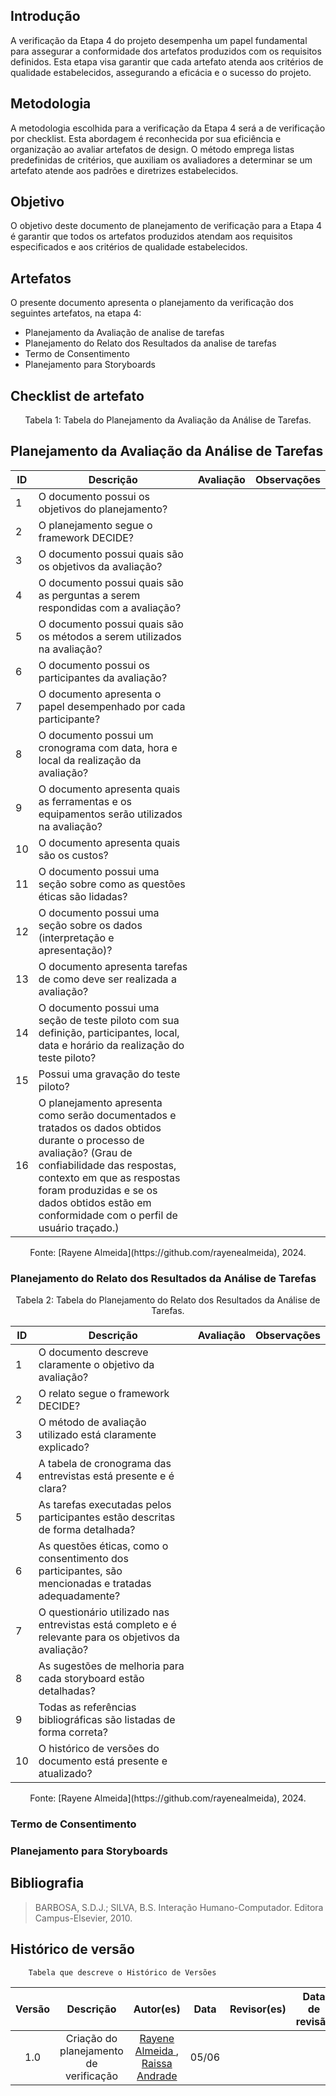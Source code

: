 ## Introdução 
A verificação da Etapa 4 do projeto desempenha um papel fundamental para assegurar a conformidade dos artefatos produzidos com os requisitos definidos. Esta etapa visa garantir que cada artefato atenda aos critérios de qualidade estabelecidos, assegurando a eficácia e o sucesso do projeto.

## Metodologia
A metodologia escolhida para a verificação da Etapa 4 será a de verificação por checklist. Esta abordagem é reconhecida por sua eficiência e organização ao avaliar artefatos de design. O método emprega listas predefinidas de critérios, que auxiliam os avaliadores a determinar se um artefato atende aos padrões e diretrizes estabelecidos.

## Objetivo
O objetivo deste documento de planejamento de verificação para a Etapa 4 é garantir que todos os artefatos produzidos atendam aos requisitos especificados e aos critérios de qualidade estabelecidos. 

## Artefatos
O presente documento apresenta o planejamento da verificação dos seguintes artefatos, na etapa 4:

- Planejamento da Avaliação de analise de tarefas
- Planejamento do Relato dos Resultados da analise de tarefas
- Termo de Consentimento
- Planejamento para Storyboards

## Checklist de artefato

<center>Tabela 1: Tabela do Planejamento da Avaliação da Análise de Tarefas. </center> 

## Planejamento da Avaliação da Análise de Tarefas

| ID  | Descrição                                                                 | Avaliação | Observações                              |
|-----|--------------------------------------------------------------------------|-----------|------------------------------------------|
| 1   | O documento possui os objetivos do planejamento?                         |           |                                          |
| 2   | O planejamento segue o framework DECIDE?                                 |           |                                          |
| 3   | O documento possui quais são os objetivos da avaliação?                  |           |                                          |
| 4   | O documento possui quais são as perguntas a serem respondidas com a avaliação? |      |                                          |
| 5  | O documento possui quais são os métodos a serem utilizados na avaliação? |           |                                          |
| 6  | O documento possui os participantes da avaliação?                        |           |                                          |
| 7  | O documento apresenta o papel desempenhado por cada participante?        |           |                                          |
| 8  | O documento possui um cronograma com data, hora e local da realização da avaliação? | |                                          |
| 9  | O documento apresenta quais as ferramentas e os equipamentos serão utilizados na avaliação? | |                                          |
| 10  | O documento apresenta quais são os custos?                               |           |                                          |
| 11  | O documento possui uma seção sobre como as questões éticas são lidadas?  |           |                                          |
| 12  | O documento possui uma seção sobre os dados (interpretação e apresentação)? |         |                                          |
| 13  | O documento apresenta tarefas de como deve ser realizada a avaliação?    |           |                                          |
| 14  | O documento possui uma seção de teste piloto com sua definição, participantes, local, data e horário da realização do teste piloto? | |                                          |
| 15  | Possui uma gravação do teste piloto?                                     |           |                                          |
| 16  | O planejamento apresenta como serão documentados e tratados os dados obtidos durante o processo de avaliação? (Grau de confiabilidade das respostas, contexto em que as respostas foram produzidas e se os dados obtidos estão em conformidade com o perfil de usuário traçado.) |           | |

<center>Fonte: [Rayene Almeida](https://github.com/rayenealmeida), 2024.</center>

### Planejamento do Relato dos Resultados da Análise de Tarefas

<center>Tabela 2: Tabela do Planejamento do Relato dos Resultados da Análise de Tarefas. </center> 

| ID  | Descrição                                                                                                 | Avaliação | Observações  |
|-----|----------------------------------------------------------------------------------------------------------|-----------|--------------|
| 1   | O documento descreve claramente o objetivo da avaliação?                                                 |           |              |
| 2   | O relato segue o framework DECIDE?                                                                       |           |              |
| 3   | O método de avaliação utilizado está claramente explicado?                                               |           |              |
| 4   | A tabela de cronograma das entrevistas está presente e é clara?                                          |           |              |
| 5   | As tarefas executadas pelos participantes estão descritas de forma detalhada?                            |           |              |
| 6   | As questões éticas, como o consentimento dos participantes, são mencionadas e tratadas adequadamente?    |           |              |
| 7   | O questionário utilizado nas entrevistas está completo e é relevante para os objetivos da avaliação?    |           |              |
| 8   | As sugestões de melhoria para cada storyboard estão detalhadas?                                           |           |              |
| 9   | Todas as referências bibliográficas são listadas de forma correta?                                        |           |              |
| 10  | O histórico de versões do documento está presente e atualizado?                                           |           |              |

<center>Fonte: [Rayene Almeida](https://github.com/rayenealmeida), 2024.</center>

### Termo de Consentimento

### Planejamento para Storyboards



## Bibliografia
> BARBOSA, S.D.J.; SILVA, B.S. Interação Humano-Computador. Editora Campus-Elsevier, 2010.


## Histórico de versão
        Tabela que descreve o Histórico de Versões
|     Versão       |     Descrição      |      Autor(es)      | Data           |  Revisor(es)          |Data de revisão|
| :----------------------------------------------------------: | :-------------------------------: | :-------------------------------------------------: | :-------------------------------: |  :-------------------------------: | :-------------------------------: |
| 1.0 |  Criação do planejamento de verificação | [Rayene Almeida ](https://github.com/rayenealmeida), [Raissa Andrade](https://github.com/RaissaAndradeS)   | 05/06 |  | |

